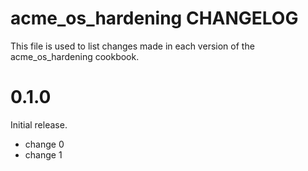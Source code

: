 # acme_os_hardening CHANGELOG

This file is used to list changes made in each version of the acme_os_hardening cookbook.

# 0.1.0

Initial release.

- change 0
- change 1

